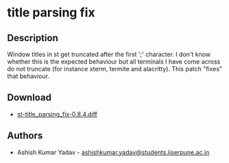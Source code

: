 title parsing fix
=================

Description
-----------

Window titles in st get truncated after the first ';' character. I don't know
whether this is the expected behaviour but all terminals I have come across
do not truncate (for instance xterm, termite and alacritty). This patch "fixes"
that behaviour.

Download
--------
* [st-title\_parsing\_fix-0.8.4.diff](st-title_parsing_fix-0.8.4.diff)

Authors
-------
* Ashish Kumar Yadav - <ashishkumar.yadav@students.iiserpune.ac.in>
